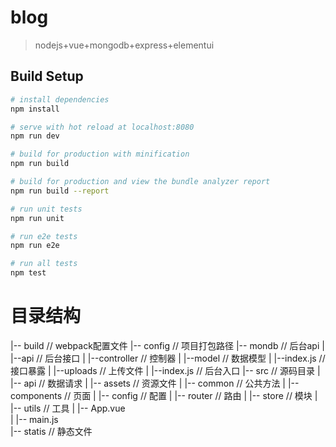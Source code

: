 # blog

> nodejs+vue+mongodb+express+elementui

## Build Setup

``` bash
# install dependencies
npm install

# serve with hot reload at localhost:8080
npm run dev

# build for production with minification
npm run build

# build for production and view the bundle analyzer report
npm run build --report

# run unit tests
npm run unit

# run e2e tests
npm run e2e

# run all tests
npm test
```

# 目录结构
|-- build                           // webpack配置文件
|-- config                          // 项目打包路径
|-- mondb                           // 后台api
|   |--api                          // 后台接口
|       |--controller                       // 控制器
|       |--model                            // 数据模型
|       |--index.js                         // 接口暴露
|   |--uploads                      // 上传文件
|   |--index.js                     // 后台入口
|-- src                             // 源码目录
|   |-- api                                 // 数据请求
|   |-- assets                              // 资源文件
|   |-- common                              // 公共方法
|   |-- components                          // 页面
|   |-- config                              // 配置
|   |-- router                              // 路由
|   |-- store                               // 模块
|   |-- utils                               // 工具
|   |-- App.vue                             
|   |-- main.js                             
|-- statis                             // 静态文件
